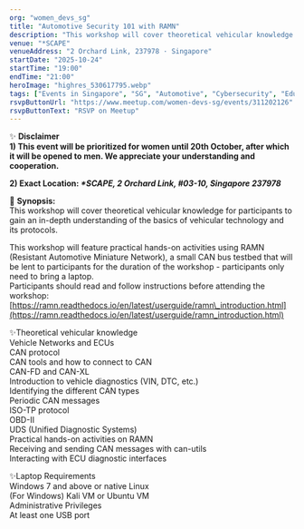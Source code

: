 ```yaml
---
org: "women_devs_sg"
title: "Automotive Security 101 with RAMN"
description: "This workshop will cover theoretical vehicular knowledge for participants to gain an in-depth understanding of the basics of vehicular technology and its protocols."
venue: "*SCAPE"
venueAddress: "2 Orchard Link, 237978 · Singapore"
startDate: "2025-10-24"
startTime: "19:00"
endTime: "21:00"
heroImage: "highres_530617795.webp"
tags: ["Events in Singapore", "SG", "Automotive", "Cybersecurity", "Education & Technology", "Professional Women", "Technology"]
rsvpButtonUrl: "https://www.meetup.com/women-devs-sg/events/311202126"
rsvpButtonText: "RSVP on Meetup"
---
```


✨ **Disclaimer**  
**1) This event will be prioritized for women until 20th October, after which it will be opened to men. We appreciate your understanding and cooperation.**

**2) Exact Location: _\*SCAPE, 2 Orchard Link, #03-10, Singapore 237978_**

🔹 **Synopsis:**  
This workshop will cover theoretical vehicular knowledge for participants to gain an in-depth understanding of the basics of vehicular technology and its protocols.

This workshop will feature practical hands-on activities using RAMN (Resistant Automotive Miniature Network), a small CAN bus testbed that will be lent to participants for the duration of the workshop - participants only need to bring a laptop.  
Participants should read and follow instructions before attending the workshop: [https://ramn.readthedocs.io/en/latest/userguide/ramn\_introduction.html](https://ramn.readthedocs.io/en/latest/userguide/ramn_introduction.html)

✨Theoretical vehicular knowledge  
Vehicle Networks and ECUs  
CAN protocol  
CAN tools and how to connect to CAN  
CAN-FD and CAN-XL  
Introduction to vehicle diagnostics (VIN, DTC, etc.)  
Identifying the different CAN types  
Periodic CAN messages  
ISO-TP protocol  
OBD-II  
UDS (Unified Diagnostic Systems)  
Practical hands-on activities on RAMN  
Receiving and sending CAN messages with can-utils  
Interacting with ECU diagnostic interfaces

✨Laptop Requirements  
Windows 7 and above or native Linux  
(For Windows) Kali VM or Ubuntu VM  
Administrative Privileges  
At least one USB port